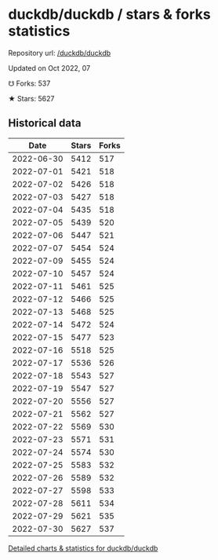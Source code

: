# duckdb/duckdb / stars & forks statistics

Repository url: [/duckdb/duckdb](https://github.com/duckdb/duckdb)

Updated on Oct 2022, 07

☋ Forks: 537

★ Stars: 5627

## Historical data
| Date | Stars | Forks |
|------|-------|-------|
| 2022-06-30 | 5412 | 517 | 
| 2022-07-01 | 5421 | 518 | 
| 2022-07-02 | 5426 | 518 | 
| 2022-07-03 | 5427 | 518 | 
| 2022-07-04 | 5435 | 518 | 
| 2022-07-05 | 5439 | 520 | 
| 2022-07-06 | 5447 | 521 | 
| 2022-07-07 | 5454 | 524 | 
| 2022-07-09 | 5455 | 524 | 
| 2022-07-10 | 5457 | 524 | 
| 2022-07-11 | 5461 | 525 | 
| 2022-07-12 | 5466 | 525 | 
| 2022-07-13 | 5468 | 525 | 
| 2022-07-14 | 5472 | 524 | 
| 2022-07-15 | 5477 | 523 | 
| 2022-07-16 | 5518 | 525 | 
| 2022-07-17 | 5536 | 526 | 
| 2022-07-18 | 5543 | 527 | 
| 2022-07-19 | 5547 | 527 | 
| 2022-07-20 | 5556 | 527 | 
| 2022-07-21 | 5562 | 527 | 
| 2022-07-22 | 5569 | 530 | 
| 2022-07-23 | 5571 | 531 | 
| 2022-07-24 | 5574 | 530 | 
| 2022-07-25 | 5583 | 532 | 
| 2022-07-26 | 5589 | 532 | 
| 2022-07-27 | 5598 | 533 | 
| 2022-07-28 | 5611 | 534 | 
| 2022-07-29 | 5621 | 535 | 
| 2022-07-30 | 5627 | 537 | 


[Detailed charts & statistics for duckdb/duckdb](https://reviewgithub.com/rep/duckdb/duckdb)

